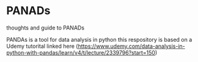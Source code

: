 # PANADs
thoughts and guide to PANADs 

PANDAs is a tool for data analysis in python this respository is based on a Udemy tutorital linked here (https://www.udemy.com/data-analysis-in-python-with-pandas/learn/v4/t/lecture/2339796?start=150) 

